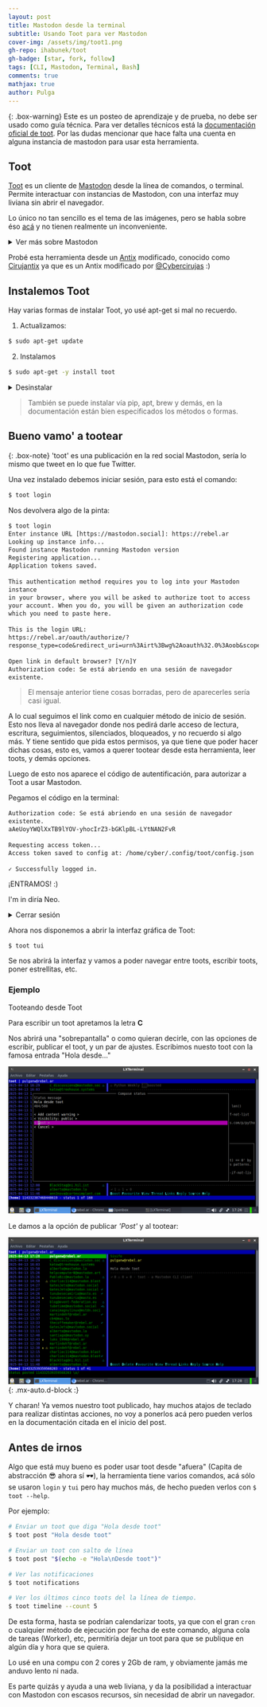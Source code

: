 ```yaml
---
layout: post
title: Mastodon desde la terminal
subtitle: Usando Toot para ver Mastodon
cover-img: /assets/img/toot1.png
gh-repo: ihabunek/toot
gh-badge: [star, fork, follow]
tags: [CLI, Mastodon, Terminal, Bash]
comments: true
mathjax: true
author: Pulga
---
```


{: .box-warning}
Este es un posteo de aprendizaje y de prueba, no debe ser usado como guía técnica. Para ver detalles técnicos está la [documentación oficial de toot](https://toot.bezdomni.net/).
Por las dudas mencionar que hace falta una cuenta en alguna instancia de mastodon para usar esta herramienta.


## Toot

[Toot](https://toot.bezdomni.net/) es un cliente de [Mastodon](https://mastodon.social/) desde la línea de comandos, o terminal. Permite interactuar con instancias de Mastodon, con una interfaz muy liviana sin abrir el navegador.

Lo único no tan sencillo es el tema de las imágenes, pero se habla sobre éso [acá](https://github.com/ihabunek/toot?tab=readme-ov-file#tui-features) y no tienen realmente un inconveniente.

<details markdown="1">
<summary>Ver más sobre Mastodon</summary>
[Documentación de Mastodon.](https://docs.joinmastodon.org/)
</details>

Probé esta herramienta desde un [Antix](https://antixlinux.com/) modificado, conocido como [Cirujantix](https://cybercirujas.rebelion.digital/foro/viewtopic.php?t=324) ya que es un Antix modificado por [@Cybercirujas](https://cybercirujas.rebelion.digital/foro/) :)

## Instalemos Toot

Hay varias formas de instalar Toot, yo usé apt-get si mal no recuerdo.

1. Actualizamos:
  ```sh
  $ sudo apt-get update
  ```

2. Instalamos
  ```sh
  $ sudo apt-get -y install toot
  ```

<details markdown="1">
<summary>Desinstalar</summary>
Para desinstalar usar:
```sh
$ sudo apt-get remove toot
```
Y eliminar toot y sus dependencias:
```sh
$ sudo apt-get -y autoremove toot
```
</details>

> También se puede instalar vía pip, apt, brew y demás, en la documentación están bien especificados los métodos o formas.

## Bueno vamo' a tootear

{: .box-note}
'toot' es una publicación en la red social Mastodon, sería lo mismo que tweet en lo que fue Twitter.

Una vez instalado debemos iniciar sesión, para esto está el comando:

```sh
$ toot login
```

Nos devolvera algo de la pinta:

~~~
$ toot login
Enter instance URL [https://mastodon.social]: https://rebel.ar
Looking up instance info...
Found instance Mastodon running Mastodon version
Registering application...
Application tokens saved.

This authentication method requires you to log into your Mastodon instance
in your browser, where you will be asked to authorize toot to access
your account. When you do, you will be given an authorization code
which you need to paste here.

This is the login URL:
https://rebel.ar/oauth/authorize/?response_type=code&redirect_uri=urn%3Airt%3Bwg%2Aoauth%32.0%3Aoob&scope=read+write+follow&client_id=RANDOMHASH

Open link in default browser? [Y/n]Y
Authorization code: Se está abriendo en una sesión de navegador existente.
~~~

> El mensaje anterior tiene cosas borradas, pero de aparecerles sería casi igual.

A lo cual seguimos el link como en cualquier método de inicio de sesión.
Esto nos lleva al navegador donde nos pedirá darle acceso de lectura, escritura, seguimientos, silenciados, bloqueados, y no recuerdo si algo más. Y tiene sentido que pida estos permisos, ya que tiene que poder hacer dichas cosas, esto es, vamos a querer tootear desde esta herramienta, leer toots, y demás opciones.

Luego de esto nos aparece el código de autentificación, para autorizar a Toot a usar Mastodon.

Pegamos el código en la terminal:

~~~
Authorization code: Se está abriendo en una sesión de navegador existente.
aAeUoyYWQlXxTB9lYOV-yhocIrZ3-bGKlpBL-LYtNAN2FvR

Requesting access token...
Access token saved to config at: /home/cyber/.config/toot/config.json

✓ Successfully logged in.
~~~

¡ENTRAMOS! :)

I'm in diría Neo.

<details markdown="1">
<summary>Cerrar sesión</summary>
Para cerrar la sesión creo que era así:

```sh
$ toot logout usuario@instancia
```
o agregando comillas, no recuerdo:

```sh
$ toot logout "usuario@instancia"
```
</details>

Ahora nos disponemos a abrir la interfaz gráfica de Toot:

```sh
$ toot tui
```

Se nos abrirá la interfaz y vamos a poder navegar entre toots, escribir toots, poner estrellitas, etc.

### Ejemplo

Tooteando desde Toot

Para escribir un toot apretamos la letra **C**

Nos abrirá una "sobrepantalla" o como quieran decirle, con las opciones de escribir, publicar el toot, y un par de ajustes.
Escribimos nuesto toot con la famosa entrada "Hola desde..."

![Toteando](/assets/img/toot3.png)

Le damos a la opción de publicar _'Post'_ y al tootear:

![Toteando](/assets/img/toot4.png){: .mx-auto.d-block :}

Y charan! Ya vemos nuestro toot publicado, hay muchos atajos de teclado para realizar distintas acciones, no voy a ponerlos acá pero pueden verlos en la documentación citada en el inicio del post.


## Antes de irnos

Algo que está muy bueno es poder usar toot desde "afuera" (Capita de abstracción :sunglasses: ahora sí 🕶️), la herramienta tiene varios comandos, acá sólo se usaron `login` y `tui` pero hay muchos más, de hecho pueden verlos con `$ toot --help`.

Por ejemplo:

```sh
# Enviar un toot que diga "Hola desde toot"
$ toot post "Hola desde toot"
```
```sh
# Enviar un toot con salto de línea
$ toot post "$(echo -e "Hola\nDesde toot")"
```
```sh
# Ver las notificaciones
$ toot notifications
```
```sh
# Ver los últimos cinco toots del la línea de tiempo.
$ toot timeline --count 5
```

De esta forma, hasta se podrían calendarizar toots, ya que con el gran `cron` o cualquier método de ejecución por fecha de este comando, alguna cola de tareas (Worker), etc, permitiría dejar un toot para que se publique en algún día y hora que se quiera.

Lo usé en una compu con 2 cores y 2Gb de ram, y obviamente jamás me anduvo lento ni nada.

Es parte quizás y ayuda a una web liviana, y da la posibilidad a interactuar con Mastodon con escasos recursos, sin necesidad de abrir un navegador.